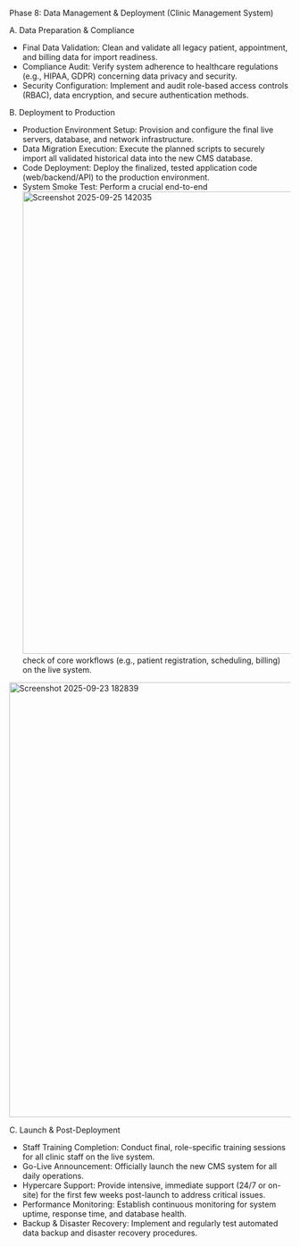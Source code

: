 
Phase 8: Data Management & Deployment (Clinic Management System)


A. Data Preparation & Compliance
 * Final Data Validation: Clean and validate all legacy patient, appointment, and billing data for import readiness.
 * Compliance Audit: Verify system adherence to healthcare regulations (e.g., HIPAA, GDPR) concerning data privacy and security.
 * Security Configuration: Implement and audit role-based access controls (RBAC), data encryption, and secure authentication methods.



B. Deployment to Production
 * Production Environment Setup: Provision and configure the final live servers, database, and network infrastructure.
 * Data Migration Execution: Execute the planned scripts to securely import all validated historical data into the new CMS database.
 * Code Deployment: Deploy the finalized, tested application code (web/backend/API) to the production environment.
 * System Smoke Test: Perform a crucial end-to-end <img width="1878" height="827" alt="Screenshot 2025-09-25 142035" src="https://github.com/user-attachments/assets/6b3afaee-6d99-47c9-a0af-ea94eb132272" />
check of core workflows (e.g., patient registration, scheduling, billing) on the live system.
<img width="1128" height="778" alt="Screenshot 2025-09-23 182839" src="https://github.com/user-attachments/assets/d7d26793-adcb-43e7-a2af-1ee4534fd3c6" />


C. Launch & Post-Deployment
 * Staff Training Completion: Conduct final, role-specific training sessions for all clinic staff on the live system.
 * Go-Live Announcement: Officially launch the new CMS system for all daily operations.
 * Hypercare Support: Provide intensive, immediate support (24/7 or on-site) for the first few weeks post-launch to address critical issues.
 * Performance Monitoring: Establish continuous monitoring for system uptime, response time, and database health.
 * Backup & Disaster Recovery: Implement and regularly test automated data backup and disaster recovery procedures.
